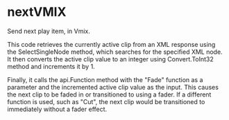 # nextVMIX
Send next play item, in Vmix.

This code retrieves the currently active clip from an XML response using the SelectSingleNode method, which searches for the specified XML node. It then converts the active clip value to an integer using Convert.ToInt32 method and increments it by 1.

Finally, it calls the api.Function method with the "Fade" function as a parameter and the incremented active clip value as the input. This causes the next clip to be faded in or transitioned to using a fader. If a different function is used, such as "Cut", the next clip would be transitioned to immediately without a fader effect.
